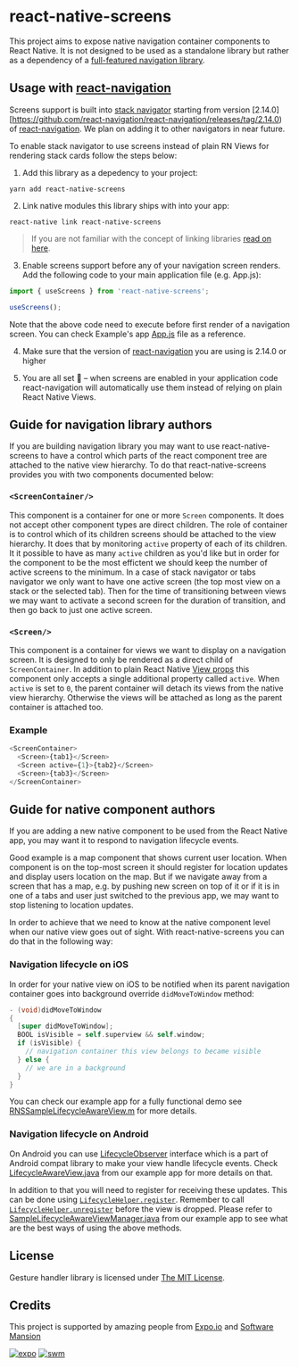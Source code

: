 # react-native-screens

This project aims to expose native navigation container components to React Native. It is not designed to be used as a standalone library but rather as a dependency of a [full-featured navigation library](https://github.com/react-navigation/react-navigation).

## Usage with [react-navigation](https://github.com/react-navigation/react-navigation)

Screens support is built into [stack navigator](https://reactnavigation.org/docs/en/stack-navigator.html) starting from version [2.14.0][https://github.com/react-navigation/react-navigation/releases/tag/2.14.0) of [react-navigation](https://github.com/react-navigation/react-navigation). We plan on adding it to other navigators in near future.

To enable stack navigator to use screens instead of plain RN Views for rendering stack cards follow the steps below:

1. Add this library as a depedency to your project:
```
yarn add react-native-screens
```

2. Link native modules this library ships with into your app:
```
react-native link react-native-screens
```

 > If you are not familiar with the concept of linking libraries [read on here](https://facebook.github.io/react-native/docs/linking-libraries-ios).

3. Enable screens support before any of your navigation screen renders. Add the following code to your main application file (e.g. App.js):
```js
import { useScreens } from 'react-native-screens';

useScreens();
```

Note that the above code need to execute before first render of a navigation screen. You can check Example's app [App.js](https://github.com/kmagiera/react-native-screens/blob/master/Example/App.js#L16) file as a reference.

4. Make sure that the version of [react-navigation](https://github.com/react-navigation/react-navigation) you are using is 2.14.0 or higher

5. You are all set 🎉 – when screens are enabled in your application code react-navigation will automatically use them instead of relying on plain React Native Views.

## Guide for navigation library authors

If you are building navigation library you may want to use react-native-screens to have a control which parts of the react component tree are attached to the native view hierarchy.
To do that react-native-screens provides you with two components documented below:

### `<ScreenContainer/>`

This component is a container for one or more `Screen` components.
It does not accept other component types are direct children.
The role of container is to control which of its children screens should be attached to the view hierarchy.
It does that by monitoring `active` property of each of its children.
It it possible to have as many `active` children as you'd like but in order for the component to be the most effictent we should keep the number of active screens to the minimum.
In a case of stack navigator or tabs navigator we only want to have one active screen (the top most view on a stack or the selected tab).
Then for the time of transitioning between views we may want to activate a second screen for the duration of transition, and then go back to just one active screen.

### `<Screen/>`

This component is a container for views we want to display on a navigation screen.
It is designed to only be rendered as a direct child of `ScreenContainer`.
In addition to plain React Native [View props](http://facebook.github.io/react-native/docs/view#props) this component only accepts a single additional property called `active`.
When `active` is set to `0`, the parent container will detach its views from the native view hierarchy.
Otherwise the views will be attached as long as the parent container is attached too.

### Example

```js
<ScreenContainer>
  <Screen>{tab1}</Screen>
  <Screen active={1}>{tab2}</Screen>
  <Screen>{tab3}</Screen>
</ScreenContainer>
```

## Guide for native component authors

If you are adding a new native component to be used from the React Native app, you may want it to respond to navigation lifecycle events.

Good example is a map component that shows current user location. When component is on the top-most screen it should register for location updates and display users location on the map. But if we navigate away from a screen that has a map, e.g. by pushing new screen on top of it or if it is in one of a tabs and user just switched to the previous app, we may want to stop listening to location updates.

In order to achieve that we need to know at the native component level when our native view goes out of sight. With react-native-screens you can do that in the following way:

### Navigation lifecycle on iOS

In order for your native view on iOS to be notified when its parent navigation container goes into background override `didMoveToWindow` method:

```objective-c
- (void)didMoveToWindow
{
  [super didMoveToWindow];
  BOOL isVisible = self.superview && self.window;
  if (isVisible) {
    // navigation container this view belongs to became visible
  } else {
    // we are in a background
  }
}
```

You can check our example app for a fully functional demo see [RNSSampleLifecycleAwareView.m](https://github.com/kmagiera/react-native-screens/blob/master./Example/ios/RNSSampleLifecycleAwareView.m) for more details.

### Navigation lifecycle on Android

On Android you can use [LifecycleObserver](https://developer.android.com/reference/android/arch/lifecycle/LifecycleObserver) interface which is a part of Android compat library to make your view handle lifecycle events.
Check [LifecycleAwareView.java](https://github.com/kmagiera/react-native-screens/blob/master/Example/android/app/src/main/java/com/swmansion/rnscreens/example/LifecycleAwareView.java) from our example app for more details on that.

In addition to that you will need to register for receiving these updates. This can be done using [`LifecycleHelper.register`](https://github.com/kmagiera/react-native-screens/blob/master/android/src/main/java/com/swmansion/rnscreens/LifecycleHelper.java#L50).
Remember to call [`LifecycleHelper.unregister`](https://github.com/kmagiera/react-native-screens/blob/master/android/src/main/java/com/swmansion/rnscreens/LifecycleHelper.java#L59) before the view is dropped.
Please refer to [SampleLifecycleAwareViewManager.java](https://github.com/kmagiera/react-native-screens/blob/master/Example/android/app/src/main/java/com/swmansion/rnscreens/example/SampleLifecycleAwareViewManager.java) from our example app to see what are the best ways of using the above methods.

## License

Gesture handler library is licensed under [The MIT License](LICENSE).

## Credits

This project is supported by amazing people from [Expo.io](https://expo.io) and [Software Mansion](https://swmansion.com)

[![expo](https://avatars2.githubusercontent.com/u/12504344?v=3&s=100 "Expo.io")](https://expo.io)
[![swm](https://avatars1.githubusercontent.com/u/6952717?v=3&s=100 "Software Mansion")](https://swmansion.com)

